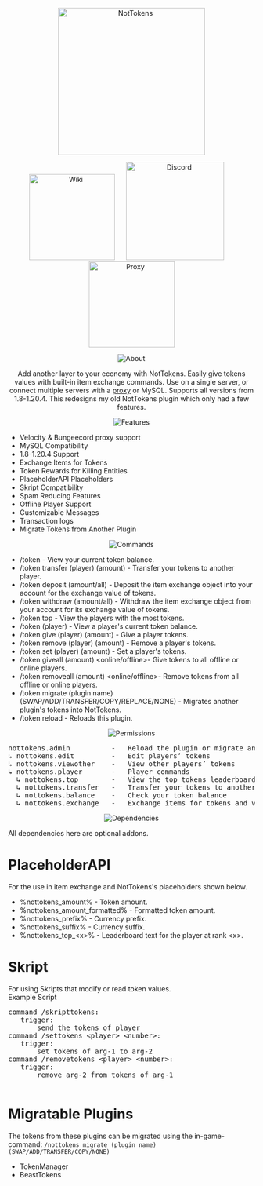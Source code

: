 <body>
<p align="center">
    <img src="https://i.imgur.com/mhM2vuW.png" alt="NotTokens" width="300">
</p>
<p align="center">
    <a href="https://github.com/No-Not-Jaden/NotTokensPremium/wiki"><img src="https://i.imgur.com/EyySsSx.png"
                                                                         alt="Wiki" width="175"></a>
    <a>&nbsp;&nbsp;&nbsp;&nbsp;</a>
    <a href="https://discord.gg/zEsUzwYEx7"><img src="https://i.imgur.com/KQY7rx1.png" alt="Discord" width="200"></a>
    <a>&nbsp;&nbsp;&nbsp;&nbsp;</a>
    <a href="https://github.com/No-Not-Jaden/NotTokensPremium/releases"><img src="https://i.imgur.com/2e3iQ0L.png"
                                                                             alt="Proxy" width="175"></a>
</p>
<p align="center">
    <img src="https://i.imgur.com/c7X3Xz5.png" alt="About">
</p>
<p align="center">
    <a>Add another layer to your economy with NotTokens. Easily give tokens values with built-in item exchange commands.
        Use on a single server, or connect multiple servers with a <a href="https://github.com/No-Not-Jaden/NotTokensPremium/releases">proxy</a> or MySQL. Supports all versions
        from 1.8-1.20.4. This redesigns my old NotTokens plugin which only had a few features. </a>
</p>
<p align="center">
    <img src="https://i.imgur.com/1MWv5Vz.png" alt="Features">
</p>
<ul>
    <li>Velocity & Bungeecord proxy support</li>
    <li>MySQL Compatibility</li>
    <li>1.8-1.20.4 Support</li>
    <li>Exchange Items for Tokens</li>
    <li>Token Rewards for Killing Entities</li>
    <li>PlaceholderAPI Placeholders</li>
    <li>Skript Compatibility</li>
    <li>Spam Reducing Features</li>
    <li>Offline Player Support</li>
    <li>Customizable Messages</li>
    <li>Transaction logs</li>
    <li>Migrate Tokens from Another Plugin</li>
</ul>
<p align="center">
    <img src="https://i.imgur.com/PYSzcCf.png" alt="Commands">
</p>
<ul>
    <li>/token - View your current token balance.</li>
    <li>/token transfer (player) (amount) - Transfer your tokens to another player.</li>
    <li>/token deposit (amount/all) - Deposit the item exchange object into your account for the exchange value of
        tokens.
    </li>
    <li>/token withdraw (amount/all) - Withdraw the item exchange object from your account for its exchange value of
        tokens.
    </li>
    <li>/token top - View the players with the most tokens.</li>
    <li>/token (player) - View a player's current token balance.</li>
    <li>/token give (player) (amount) - Give a player tokens.</li>
    <li>/token remove (player) (amount) - Remove a player's tokens.</li>
    <li>/token set (player) (amount) - Set a player's tokens.</li>
    <li>/token giveall (amount) &#60;online/offline>- Give tokens to all offline or online players.</li>
    <li>/token removeall (amount) &#60;online/offline>- Remove tokens from all offline or online players.</li>
    <li>/token migrate (plugin name) (SWAP/ADD/TRANSFER/COPY/REPLACE/NONE) - Migrates another plugin's tokens into
        NotTokens.
    </li>
    <li>/token reload - Reloads this plugin.</li>
</ul>
<p align="center">
    <img src="https://i.imgur.com/5lx4Qzu.png" alt="Permissions">
</p>

<pre>
nottokens.admin          -   Reload the plugin or migrate another plugin’s tokens
↳ nottokens.edit         -   Edit players’ tokens
↳ nottokens.viewother    -   View other players’ tokens
↳ nottokens.player       -   Player commands
  ↳ nottokens.top        -   View the top tokens leaderboard
  ↳ nottokens.transfer   -   Transfer your tokens to another player
  ↳ nottokens.balance    -   Check your token balance
  ↳ nottokens.exchange   -   Exchange items for tokens and vice versa
</pre>
<p align="center">
    <img src="https://i.imgur.com/cJk6c08.png" alt="Dependencies">
</p>
<p><a>All dependencies here are optional addons.</a>
<h1>PlaceholderAPI</h1>
<a>For the use in item exchange and NotTokens's placeholders shown below.</a>
<ul>
    <li>%nottokens_amount% - Token amount.</li>
    <li>%nottokens_amount_formatted% - Formatted token amount.</li>
    <li>%nottokens_prefix% - Currency prefix.</li>
    <li>%nottokens_suffix% - Currency suffix.</li>
    <li>%nottokens_top_&#60;x>% - Leaderboard text for the player at rank &#60;x>.</li>
</ul>
<h1>Skript</h1>
<a>For using Skripts that modify or read token values.</a>
<br>Example Script</br>
<pre>
command /skripttokens:
   trigger:
       send the tokens of player
command /settokens &#60;player> &#60;number>:
   trigger:
       set tokens of arg-1 to arg-2
command /removetokens &#60;player> &#60;number>:
   trigger:
       remove arg-2 from tokens of arg-1
    </pre>
<h1>Migratable Plugins</h1>
<a>The tokens from these plugins can be migrated using the in-game-command: <code>/nottokens migrate (plugin name) (SWAP/ADD/TRANSFER/COPY/NONE)</code></a>
<ul>
    <li>TokenManager</li>
    <li>BeastTokens</li>
</ul>
</p>

</body>
